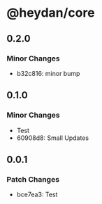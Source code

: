 # @heydan/core

## 0.2.0

### Minor Changes

- b32c816: minor bump

## 0.1.0

### Minor Changes

- Test
- 60908d8: Small Updates

## 0.0.1

### Patch Changes

- bce7ea3: Test
